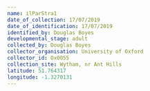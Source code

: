 ```yaml
---
name: ilParStra1
date_of_collection: 17/07/2019
date_of_identification: 17/07/2019
identified_by: Douglas Boyes
developmental_stage: adult
collected_by: Douglas Boyes
collector_organisation: University of Oxford
collector_id: Ox0055
collection_site: Wytham, nr Ant Hills
latitude: 51.764317
longitude: -1.3270131
---
```

